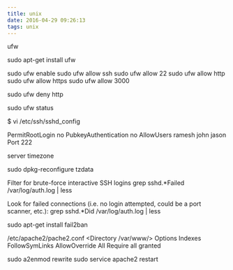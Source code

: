 ```yaml
---
title: unix
date: 2016-04-29 09:26:13
tags: unix
---
```


ufw

sudo apt-get install ufw

sudo ufw enable
sudo ufw allow ssh
sudo ufw allow 22
sudo ufw allow http
sudo ufw allow https
sudo ufw allow 3000

sudo ufw deny http

sudo ufw status




$ vi /etc/ssh/sshd_config

PermitRootLogin no
PubkeyAuthentication no
AllowUsers ramesh john jason
Port 222


server timezone

sudo dpkg-reconfigure tzdata

Filter for brute-force interactive SSH logins
grep sshd.\*Failed /var/log/auth.log | less

Look for failed connections (i.e. no login attempted, could be a port scanner, etc.):
grep sshd.*Did /var/log/auth.log | less


sudo apt-get install fail2ban

/etc/apache2/pache2.conf
<Directory /var/www/>
    Options Indexes FollowSymLinks
    AllowOverride All
    Require all granted
</Directory>

sudo a2enmod rewrite
sudo service apache2 restart